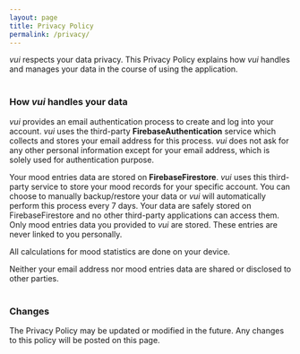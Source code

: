 ```yaml
---
layout: page
title: Privacy Policy
permalink: /privacy/
---
```


*vui* respects your data privacy. This Privacy Policy explains how *vui* handles and manages your data in the course of using the application.
\
&nbsp;

### How *vui* handles your data

*vui* provides an email authentication process to create and log into your account. *vui* uses the third-party **FirebaseAuthentication** service which collects and stores your email address for this process. *vui* does not ask for any other personal information except for your email address, which is solely used for authentication purpose.

Your mood entries data are stored on **FirebaseFirestore**. *vui* uses this third-party service to store your mood records for your specific account. You can choose to manually backup/restore your data or *vui* will automatically perform this process every 7 days. Your data are safely stored on FirebaseFirestore and no other third-party applications can access them. Only mood entries data you provided to *vui* are stored. These entries are never linked to you personally.

All calculations for mood statistics are done on your device.

Neither your email address nor mood entries data are shared or disclosed to other parties.
\
&nbsp;

### Changes

The Privacy Policy may be updated or modified in the future. Any changes to this policy will be posted on this page.






